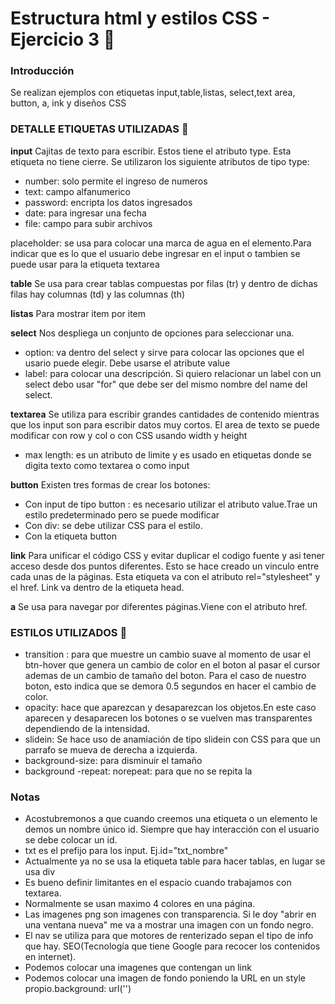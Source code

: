 # Estructura html y estilos CSS - Ejercicio 3   🌈

### Introducción
Se realizan ejemplos con etiquetas input,table,listas, select,text area, button, a, ink y diseños CSS
### DETALLE ETIQUETAS UTILIZADAS 🐾

**input**
Cajitas de texto para escribir. Estos tiene el atributo type. Esta etiqueta no tiene cierre.  Se utilizaron los siguiente atributos de tipo type:
- number: solo permite el ingreso de numeros
- text: campo alfanumerico
- password: encripta los datos ingresados
- date: para ingresar una fecha
- file: campo para subir archivos

placeholder: se usa para colocar una marca de agua en el elemento.Para indicar que es lo que el usuario debe ingresar en el input o tambien se puede usar para la etiqueta textarea

**table**
Se usa para crear tablas compuestas por filas (tr) y dentro de dichas filas hay columnas (td) y las columnas (th)

**listas**
Para mostrar item por item

**select**
Nos despliega un conjunto de opciones para seleccionar una.
- option: va dentro del select y sirve para colocar las opciones que el usario puede elegir. Debe usarse el atribute value
- label: para colocar una descripción. Si quiero relacionar un label con un select debo usar "for" que debe ser del mismo nombre del name del select.

**textarea**
Se utiliza para escribir grandes cantidades de contenido mientras que los input son para escribir datos muy cortos. El area de texto se puede modificar con row y col o con CSS usando width y height
- max length: es un atributo de limite y es usado en etiquetas donde se digita texto como textarea o como input

**button**
Existen tres formas de crear los botones:
- Con input de tipo button : es necesario utilizar el atributo value.Trae un estilo predeterminado pero se puede modificar
- Con div: se debe utilizar CSS para el estilo.
- Con la etiqueta button

**link**
Para unificar el código CSS y evitar duplicar el codigo fuente y asi tener acceso desde dos puntos diferentes. Esto se hace creado un vinculo entre cada unas de la páginas. Esta etiqueta va con el atributo rel="stylesheet" y el href. Link va dentro de la etiqueta head.

**a**
Se usa para navegar por diferentes páginas.Viene con el atributo href.

### ESTILOS UTILIZADOS  🐞
- transition : para que muestre un cambio suave al momento de usar el btn-hover que genera un cambio de color en el boton al pasar el cursor ademas de un cambio de tamaño del boton. Para el caso de nuestro boton, esto indica que  se demora 0.5 segundos en hacer el cambio de color.
- opacity: hace que aparezcan y desaparezcan los objetos.En este caso aparecen y desaparecen los botones o se vuelven mas transparentes dependiendo de la intensidad.
- slidein: Se hace uso de anamiación de tipo slidein con CSS para que un parrafo se mueva de derecha a izquierda.
- background-size: para disminuir el tamaño
- background -repeat: norepeat: para que no se repita la 

### Notas
-  Acostubremonos a que cuando creemos una etiqueta o un elemento le demos un nombre único id. Siempre que hay interacción con el usuario se debe colocar un id.
-  txt es el prefijo para los input. Ej.id="txt_nombre"
- Actualmente ya no se usa la etiqueta table para hacer tablas, en lugar se usa div
- Es bueno definir limitantes en el espacio cuando trabajamos con textarea.
- Normalmente se usan maximo 4 colores en una página.
- Las imagenes png son imagenes con transparencia. Si le doy "abrir en una ventana nueva" me va a mostrar una imagen con un fondo negro.
- El nav se utiliza para que motores de renterizado sepan el tipo de info que hay. SEO(Tecnología que tiene Google para recocer los contenidos en internet).
- Podemos colocar una imagenes que contengan un link
- Podemos colocar una imagen de fondo poniendo la URL en un style propio.background: url('')
